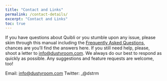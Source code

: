 ```yaml
---
title: "Contact and Links"
permalink: /contact-details/
excerpt: "Contact and Links"
toc: true
---
```


If you have questions about Quibli or you stumble upon any issue, please skim through this manual including the [Frequently Asked Questions](#faqs), chances are you’ll find the answers here. If you still need help, please, shoot a letter to info@dustyroom.com. We always do our best to respond as quickly as possible. Any suggestions and feature requests are welcome, too!

Email: info@dustyroom.com
Twitter: _@dstrm
